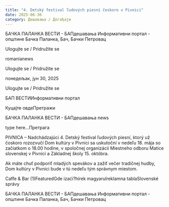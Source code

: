 ```yaml
---
title: "4. Detský festival ľudových piesní čoskoro v Pivnici"
date: 2025-06-30
category: Дешавања / Догађаји
---
```


БАЧКА ПАЛАНКА ВЕСТИ - БАПдешавања Информативни портал - општине Бачка Паланка, Бач, Бачки Петровац

Ulogujte se / Pridružite se

romanianews

Ulogujte se / Pridružite se

понедељак, јун 30, 2025

Ulogujte se / Pridružite se

БАП ВЕСТИИнформативни портал

Куцајте овдеПретражи

БАЧКА ПАЛАНКА ВЕСТИ - БАПдешавања news

type here...Претрага

PIVNICA – Nadchádzajúci 4. Detský festival ľudových piesní, ktorý už čoskoro rozozvučí Dom kultúry v Pivnici sa uskutoční v nedeľu 18. mája so začiatkom o 18.00 hodine, v spoločnej organizácii Miestneho odboru Matice slovenskej v Pivnici a Základnej školy 15. októbra.

Ak máte chuť podporiť mladých spevákov a zažiť večer tradičnej hudby, Dom kultúry v Pivnici bude v tú nedeľu tým správnym miestom.

Caffe & Bar (1)FeaturedGde izaći?hírek magyarulreklamna tablaSlovenské správy

БАЧКА ПАЛАНКА ВЕСТИ - БАПдешавања Информативни портал - општине Бачка Паланка, Бач, Бачки Петровац
